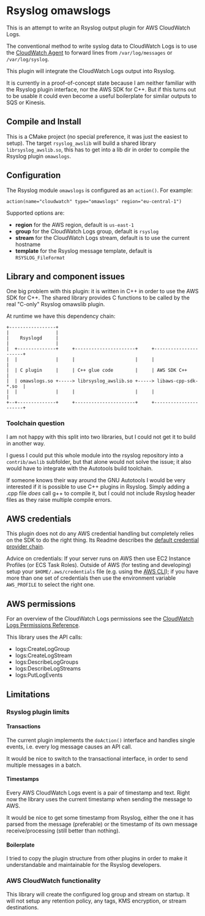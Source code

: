 # Rsyslog omawslogs

This is an attempt to write an Rsyslog output plugin for AWS CloudWatch Logs.

The conventional method to write syslog data to CloudWatch Logs is to use the
[CloudWatch Agent](https://docs.aws.amazon.com/AmazonCloudWatch/latest/monitoring/Install-CloudWatch-Agent.html)
to forward lines from `/var/log/messages` or `/var/log/syslog`.

This plugin will integrate the CloudWatch Logs output into Rsyslog.

It is currently in a proof-of-concept state because I am neither familiar with
the Rsyslog plugin interface, nor the AWS SDK for C++.
But if this turns out to be usable it could even become a useful boilerplate
for similar outputs to SQS or Kinesis.

## Compile and Install

This is a CMake project (no special preference, it was just the easiest to setup).
The target `rsyslog_awslib` will build a shared library `librsyslog_awslib.so`,
this has to get into a lib dir in order to compile the Rsyslog plugin `omawslogs`.

## Configuration

The Rsyslog module `omawslogs` is configured as an `action()`. For example:
```
action(name="cloudwatch" type="omawslogs" region="eu-central-1")
```

Supported options are:
* **region** for the AWS region, default is `us-east-1`
* **group** for the CloudWatch Logs group, default is `rsyslog`
* **stream** for the CloudWatch Logs stream, default is to use the current hostname
* **template** for the Rsyslog message template, default is `RSYSLOG_FileFormat`


## Library and component issues

One big problem with this plugin: it is written in C++ in order to use the
AWS SDK for C++. The shared library provides C functions to be called by
the real "C-only" Rsyslog omawslib plugin.

At runtime we have this dependency chain:

```
+-----------------+                                                          
|                 |                                                          
|    Rsyslogd     |                                                          
|                 |                                                          
|  +--------------+     +----------------------+     +----------------------+
|  |              |     |                      |     |                      |
|  | C plugin     |     | C++ glue code        |     | AWS SDK C++          |
|  | omawslogs.so +-----> librsyslog_awslib.so +-----> libaws-cpp-sdk-*.so  |
|  |              |     |                      |     |                      |
+--+--------------+     +----------------------+     +----------------------+
```

### Toolchain question

I am not happy with this split into two libraries, but I could not get it
to build in another way.

I guess I could put this whole module into the rsyslog repository into a
`contrib/awslib` subfolder, but that alone would not solve the issue;
it also would have to integrate with the Autotools build toolchain.

If someone knows their way around the GNU Autotools I would be very
interested if it is possible to use C++ plugins in Rsyslog.
Simply adding a .cpp file *does* call g++ to compile it, but I could not
include Rsyslog header files as they raise multiple compile errors.

## AWS credentials

This plugin does not do any AWS credential handling but completely relies
on the SDK to do the right thing. Its Readme describes the
[default credential provider chain](https://github.com/aws/aws-sdk-cpp#default-credential-provider-chain).

Advice on credentials:
If your server runs on AWS then use EC2 Instance Profiles
(or ECS Task Roles).
Outside of AWS (for testing and developing) setup your
`$HOME/.aws/credentials` file (e.g. using the [AWS CLI](https://aws.amazon.com/cli/));
if you have more than one set of credentials then use the environment variable
`AWS_PROFILE` to select the right one.

## AWS permissions

For an overview of the CloudWatch Logs permissions see the
[CloudWatch Logs Permissions Reference](https://docs.aws.amazon.com/AmazonCloudWatch/latest/logs/permissions-reference-cwl.html).

This library uses the API calls:
* logs:CreateLogGroup
* logs:CreateLogStream
* logs:DescribeLogGroups
* logs:DescribeLogStreams
* logs:PutLogEvents

## Limitations

### Rsyslog plugin limits

#### Transactions

The current plugin implements the `doAction()` interface and handles single
events, i.e. every log message causes an API call.

It would be nice to switch to the transactional interface,
in order to send multiple messages in a batch.

#### Timestamps

Every AWS CloudWatch Logs event is a pair of timestamp and text.
Right now the library uses the current timestamp when sending the message to AWS.

It would be nice to get some timestamp from Rsyslog, either the one it has
parsed from the message (preferable) or the timestamp of its own message
receive/processing (still better than nothing).

#### Boilerplate

I tried to copy the plugin structure from other plugins in order to make it
understandable and maintainable for the Rsyslog developers.

### AWS CloudWatch functionality

This library will create the configured log group and stream on startup.
It will not setup any retention policy, any tags, KMS encryption, or stream destinations.
